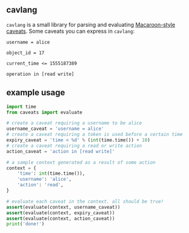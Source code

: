 ## cavlang

`cavlang` is a small library for parsing and evaluating [Macaroon-style caveats](https://ai.google/research/pubs/pub41892). Some caveats you can express in `cavlang`:

```
username = alice

object_id = 17

current_time <= 1555187389

operation in [read write]
```

## example usage

```python
import time
from caveats import evaluate

# create a caveat requiring a username to be alice
username_caveat = 'username = alice'
# create a caveat requiring a token is used before a certain time
expiry_caveat = 'time < %d' % (int(time.time()) + 10)
# create a caveat requiring a read or write action
action_caveat = 'action in [read write]'

# a sample context generated as a result of some action
context = {
    'time': int(time.time()),
    'username': 'alice',
    'action': 'read',
}

# evaluate each caveat in the context. all should be true!
assert(evaluate(context, username_caveat))
assert(evaluate(context, expiry_caveat))
assert(evaluate(context, action_caveat))
print('done!')
```
